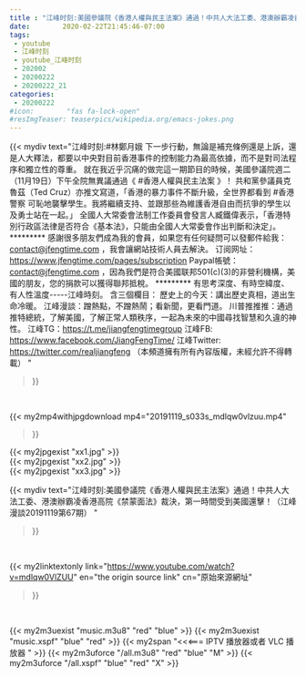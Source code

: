 ```yaml
---
title : "江峰时刻:美國參議院《香港人權與民主法案》通過！中共人大法工委、港澳辦霸凌香港高院《禁蒙面法》裁決，第一時間受到美國還擊！（江峰漫談20191119第67期） "
date:        2020-02-22T21:45:46-07:00
tags:
 - youtube
 - 江峰时刻
 - youtube_江峰时刻
 - 202002
 - 20200222
 - 20200222_21
categories:
 - 20200222
#icon:        "fas fa-lock-open"
#resImgTeaser: teaserpics/wikipedia.org/emacs-jokes.png
---
```


{{< mydiv text="江峰时刻:#林鄭月娥 下一步行動，無論是補充條例還是上訴，還是人大釋法，都要以中央對目前香港事件的控制能力為最高依據，而不是對司法程序和獨立性的尊重。 就在我近乎沉痛的做完這一期節目的時候，美國參議院週二（11月19日）下午全院無異議通過《 #香港人權與民主法案 》！ 共和黨參議員克魯茲（Ted Cruz）亦推文寫道，「香港的暴力事件不斷升級，全世界都看到 #香港警察 可恥地襲擊學生。我將繼續支持、並跟那些為維護香港自由而抗爭的學生以及勇士站在一起。」 全國人大常委會法制工作委員會發言人臧鐵偉表示，「香港特別行政區法律是否符合《基本法》，只能由全國人大常委會作出判斷和決定」。     ********* 感謝很多朋友們成為我的會員，如果您有任何疑問可以發郵件給我：contact@jfengtime.com ，我會讓網站技術人員去解決。 订阅网址：https://www.jfengtime.com/pages/subscription Paypal帳號：contact@jfengtime.com ，因為我們是符合美國联邦501(c)(3)的非營利機構，美國的朋友，您的捐款可以獲得聯邦抵稅。     ********* 有思考深度、有時空緯度、有人性溫度-----江峰時刻。 含三個欄目： 歷史上的今天：講出歷史真相，道出生命冷暖。 江峰漫談：蹭熱點，不蹭熱鬧；看新聞，更看門道。 川普推推推：通過推特總統，了解美國，了解正常人類秩序，一起為未來的中國尋找智慧和久違的神性。  江峰TG：https://t.me/jiangfengtimegroup 江峰FB: https://www.facebook.com/JiangFengTime/ 江峰Twitter: https://twitter.com/realjiangfeng （本頻道擁有所有內容版權，未經允許不得轉載） "
>}}
<br>


{{< my2mp4withjpgdownload mp4="20191119_s033s_mdlqw0vlzuu.mp4"
>}}

{{< my2jpgexist "xx1.jpg" >}}<br>
{{< my2jpgexist "xx2.jpg" >}}<br>
{{< my2jpgexist "xx3.jpg" >}}<br>



{{< mydiv text="江峰时刻:美國參議院《香港人權與民主法案》通過！中共人大法工委、港澳辦霸凌香港高院《禁蒙面法》裁決，第一時間受到美國還擊！（江峰漫談20191119第67期） "
>}}
<br>

{{< my2linktextonly link="https://www.youtube.com/watch?v=mdlqw0VlZUU"
en="the origin source link" cn="原始來源網址"
>}}


<br>

{{< my2m3uexist "music.m3u8" "red"  "blue" >}} {{< my2m3uexist "music.xspf" "blue" "red"  >}} {{< my2span "<<<=== IPTV 播放器或者 VLC 播放器 " >}} {{< my2m3uforce "/all.m3u8" "red"  "blue" "M" >}} {{< my2m3uforce "/all.xspf" "blue" "red"  "X" >}} 
